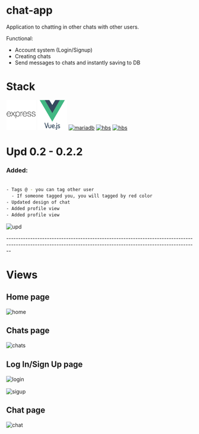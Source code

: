 # chat-app

Application to chatting in other chats with other users. 

Functional:
 - Account system (Login/Signup)
 - Creating chats
 - Send messages to chats and instantly saving to DB 

# Stack

<p>
  <!-- express -->
  <a href="https://expressjs.com" target="_blank" rel="noreferrer"> <img src="https://raw.githubusercontent.com/devicons/devicon/master/icons/express/express-original-wordmark.svg" alt="express" width="80" height="80"/></a> 
  <!-- vuejs -->
  <a href="https://vuejs.org/" target="_blank" rel="noreferrer"> <img src="https://raw.githubusercontent.com/devicons/devicon/master/icons/vuejs/vuejs-original-wordmark.svg" alt="vuejs" width="80" height="80"/></a> 
  <!-- mariadb -->
  <a href="https://mariadb.org/" target="_blank" rel="noreferrer"> <img src="https://www.vectorlogo.zone/logos/mariadb/mariadb-icon.svg" alt="mariadb" width="80" height="80"/></a> 
  <!-- hbs -->
  <a href="https://handlebarsjs.com" target="_blank" rel="noreferrer"> <img src="https://www.vectorlogo.zone/logos/handlebarsjs/handlebarsjs-ar21.svg" alt="hbs" width="160" height="80"/></a> 
  <!-- socket io -->
  <a href="https://socket.io" target="_blank" rel="noreferrer"> <img src="https://www.vectorlogo.zone/logos/socketio/socketio-ar21.svg" alt="hbs" width="160" height="80"/></a> 
</p>

# Upd 0.2 - 0.2.2
### Added:
```bash 

- Tags @ - you can tag other user
  - If someone tagged you, you will tagged by red color
- Updated design of chat
- Added profile view
- Added profile view
```
<p><img align="center" src="https://i.imgur.com/SCJv43S.png" alt="upd"/></p>
--------------------------------------------------------------------------------------------------------------------------------------------------------------

# Views

## Home page

<p><img align="center" src="https://i.imgur.com/JZQkzZ7.png" alt="home"/></p>

## Chats page

<p><img align="center" src="https://i.imgur.com/fJWP36R.png" alt="chats"/></p>

## Log In/Sign Up page

<p><img align="center" src="https://i.imgur.com/kYSMFHE.png" alt="login"/></p>
<p><img align="center" src="https://i.imgur.com/UOGdqpA.png" alt="sigup"/></p>

## Chat page

<p><img align="center" src="https://i.imgur.com/Sk7aJAk.png" alt="chat"/></p>
